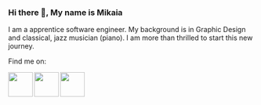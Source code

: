 ### Hi there 👋, My name is Mikaia

I am a apprentice software engineer. My background is in Graphic Design and classical, jazz musician (piano). I am more than thrilled to start this new journey.

Find me on:

<a href="https://www.instagram.com/mika_i7/" target="blank"><img align="left" src="https://img.icons8.com/color/452/instagram-new--v1.png" height="50"></a> 
<a href="https://www.facebook.com/mikaia.raza/" target="blank"><img align="left" src="https://img.icons8.com/fluency/344/facebook-new.png" height="50"></a>
<a href="https://www.linkedin.com/in/mikaia-razafintsalama-fanomezantsoa-676b1b1a1/" target="blank"><img align="left" src="https://img.icons8.com/color/344/linkedin-circled--v1.png" height="50"></a>
<!--
**MiDev7/MiDev7** is a ✨ _special_ ✨ repository because its `README.md` (this file) appears on your GitHub profile.

Here are some ideas to get you started:

- 🔭 I’m currently working on ...
- 🌱 I’m currently learning ...
- 👯 I’m looking to collaborate on ...
- 🤔 I’m looking for help with ...
- 💬 Ask me about ...
- 📫 How to reach me: ...
- 😄 Pronouns: ...
- ⚡ Fun fact: ...
-->
